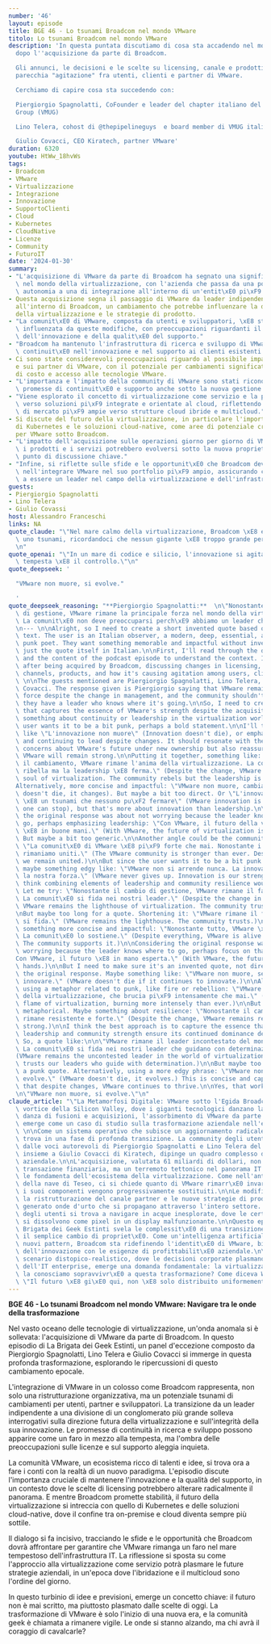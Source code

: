 ```yaml
---
number: '46'
layout: episode
title: BGE 46 - Lo tsunami Broadcom nel mondo VMware
titolo: Lo tsunami Broadcom nel mondo VMware
description: 'In questa puntata discutiamo di cosa sta accadendo nel mondo VMware
  dopo l''acquisizione da parte di Broadcom.

  Gli annunci, le decisioni e le scelte su licensing, canale e prodotti hanno creato
  parecchia "agitazione" fra utenti, clienti e partner di VMware.

  Cerchiamo di capire cosa sta succedendo con:

  Piergiorgio Spagnolatti, CoFounder e leader del chapter italiano del VMware User
  Group (VMUG)

  Lino Telera, cohost di @thepipelineguys  e board member di VMUG italia

  Giulio Covacci, CEO Kiratech, partner VMware'
duration: 6320
youtube: HtWw_18hvWs
tags:
- Broadcom
- VMware
- Virtualizzazione
- Integrazione
- Innovazione
- SupportoClienti
- Cloud
- Kubernetes
- CloudNative
- Licenze
- Community
- FuturoIT
date: '2024-01-30'
summary:
- "L'acquisizione di VMware da parte di Broadcom ha segnato una significativa trasformazione\
  \ nel mondo della virtualizzazione, con l'azienda che passa da una posizione di\
  \ autonomia a una di integrazione all'interno di un'entit\xE0 pi\xF9 grande."
- Questa acquisizione segna il passaggio di VMware da leader indipendente a divisione
  all'interno di Broadcom, un cambiamento che potrebbe influenzare la direzione futura
  della virtualizzazione e le strategie di prodotto.
- "La comunit\xE0 di VMware, composta da utenti e sviluppatori, \xE8 stata profondamente\
  \ influenzata da queste modifiche, con preoccupazioni riguardanti il mantenimento\
  \ dell'innovazione e della qualit\xE0 del supporto."
- "Broadcom ha mantenuto l'infrastruttura di ricerca e sviluppo di VMware, promettendo\
  \ continuit\xE0 nell'innovazione e nel supporto ai clienti esistenti."
- Ci sono state considerevoli preoccupazioni riguardo al possibile impatto sulle licenze
  e sui partner di VMware, con il potenziale per cambiamenti significativi in termini
  di costo e accesso alle tecnologie VMware.
- "L'importanza e l'impatto della community di VMware sono stati riconosciuti, con\
  \ promesse di continuit\xE0 e supporto anche sotto la nuova gestione di Broadcom."
- "Viene esplorato il concetto di virtualizzazione come servizio e la possibile evoluzione\
  \ verso soluzioni pi\xF9 integrate e orientate al cloud, riflettendo le tendenze\
  \ di mercato pi\xF9 ampie verso strutture cloud ibride e multicloud."
- Si discute del futuro della virtualizzazione, in particolare l'importanza crescente
  di Kubernetes e le soluzioni cloud-native, come aree di potenziale crescita e innovazione
  per VMware sotto Broadcom.
- "L'impatto dell'acquisizione sulle operazioni giorno per giorno di VMware e su come\
  \ i prodotti e i servizi potrebbero evolversi sotto la nuova propriet\xE0 \xE8 un\
  \ punto di discussione chiave."
- "Infine, si riflette sulle sfide e le opportunit\xE0 che Broadcom deve affrontare\
  \ nell'integrare VMware nel suo portfolio pi\xF9 ampio, assicurando che continuino\
  \ a essere un leader nel campo della virtualizzazione e dell'infrastruttura IT."
guests:
- Piergiorgio Spagnolatti
- Lino Telera
- Giulio Covassi
host: Alessandro Franceschi
links: NA
quote_claude: "\"Nel mare calmo della virtualizzazione, Broadcom \xE8 entrato come\
  \ uno tsunami, ricordandoci che nessun gigante \xE8 troppo grande per essere inghiottito.\"\
  \n"
quote_openai: "\"In un mare di codice e silicio, l'innovazione si agita, ma la vera\
  \ tempesta \xE8 il controllo.\"\n"
quote_deepseek: '

  "VMware non muore, si evolve."

  '
quote_deepseek_reasoning: "**Piergiorgio Spagnolatti:**  \n\"Nonostante il cambio\
  \ di gestione, VMware rimane la principale forza nel mondo della virtualizzazione.\
  \ La comunit\xE0 non deve preoccuparsi perch\xE9 abbiamo un leader che sa dove va.\"\
  \n--- \n\nAlright, so I need to create a short invented quote based on the provided\
  \ text. The user is an Italian observer, a modern, deep, essential, and slightly\
  \ punk poet. They want something memorable and impactful without inventing the author;\
  \ just the quote itself in Italian.\n\nFirst, I'll read through the description\
  \ and the content of the podcast episode to understand the context. It's about VMware\
  \ after being acquired by Broadcom, discussing changes in licensing, distribution\
  \ channels, products, and how it's causing agitation among users, clients, and partners.\
  \ \n\nThe guests mentioned are Piergiorgio Spagnolatti, Lino Telera, and Giulio\
  \ Covacci. The response given is Piergiorgio saying that VMware remains the main\
  \ force despite the change in management, and the community shouldn't worry because\
  \ they have a leader who knows where it's going.\n\nSo, I need to create a quote\
  \ that captures the essence of VMware's strength despite the acquisition. Maybe\
  \ something about continuity or leadership in the virtualization world. Since the\
  \ user wants it to be a bit punk, perhaps a bold statement.\n\nI'll think of phrases\
  \ like \"L'innovazione non muore\" (Innovation doesn't die), or emphasizing resilience\
  \ and continuing to lead despite changes. It should resonate with the community's\
  \ concerns about VMware's future under new ownership but also reassure them that\
  \ VMware will remain strong.\n\nPutting it together, something like: \"Nonostante\
  \ il cambiamento, VMware rimane l'anima della virtualizzazione. La comunit\xE0 si\
  \ ribella ma la leadership \xE8 ferma.\" (Despite the change, VMware remains the\
  \ soul of virtualization. The community rebels but the leadership is firm.)\n\n\
  Alternatively, more concise and impactful: \"VMware non muore, cambia\" (VMware\
  \ doesn't die, it changes). But maybe a bit too direct. Or \"L'innovazione VMware\
  \ \xE8 un tsunami che nessuno pu\xF2 fermare\" (VMware innovation is a tsunami no\
  \ one can stop), but that's more about innovation than leadership.\n\nConsidering\
  \ the original response was about not worrying because the leader knows where to\
  \ go, perhaps emphasizing leadership: \"Con VMware, il futuro della virtualizzazione\
  \ \xE8 in buone mani.\" (With VMware, the future of virtualization is in good hands.)\
  \ But maybe a bit too generic.\n\nAnother angle could be the community's strength:\
  \ \"La comunit\xE0 di VMware \xE8 pi\xF9 forte che mai. Nonostante i cambiamenti,\
  \ rimaniamo uniti.\" (The VMware community is stronger than ever. Despite changes,\
  \ we remain united.)\n\nBut since the user wants it to be a bit punk and memorable,\
  \ maybe something edgy like: \"VMware non si arrende nunca. La innovazione \xE8\
  \ la nostra forza.\" (VMware never gives up. Innovation is our strength.) \n\nI\
  \ think combining elements of leadership and community resilience would work well.\
  \ Let me try: \"Nonostante il cambio di gestione, VMware rimane il faro della virtualizzazione.\
  \ La comunit\xE0 si fida nei nostri leader.\" (Despite the change in management,\
  \ VMware remains the lighthouse of virtualization. The community trusts our leaders.)\n\
  \nBut maybe too long for a quote. Shortening it: \"VMware rimane il faro. La comunit\xE0\
  \ si fida.\" (VMware remains the lighthouse. The community trusts.)\n\nAlternatively,\
  \ something more concise and impactful: \"Nonostante tutto, VMware \xE8 vivo e vibrante.\
  \ La comunit\xE0 lo sostiene.\" (Despite everything, VMware is alive and vibrant.\
  \ The community supports it.)\n\nConsidering the original response was about not\
  \ worrying because the leader knows where to go, perhaps focus on that aspect: \"\
  Con VMware, il futuro \xE8 in mano esperta.\" (With VMware, the future is in expert\
  \ hands.)\n\nBut I need to make sure it's an invented quote, not directly referencing\
  \ the original response. Maybe something like: \"VMware non muore, se continua a\
  \ innovare.\" (VMware doesn't die if it continues to innovate.)\n\nAlternatively,\
  \ using a metaphor related to punk, like fire or rebellion: \"VMware \xE8 la fiamma\
  \ della virtualizzazione, che brucia pi\xF9 intensamente che mai.\" (VMware is the\
  \ flame of virtualization, burning more intensely than ever.)\n\nBut perhaps too\
  \ metaphorical. Maybe something about resilience: \"Nonostante il cambiamento, VMware\
  \ rimane resistente e forte.\" (Despite the change, VMware remains resilient and\
  \ strong.)\n\nI think the best approach is to capture the essence that VMware's\
  \ leadership and community strength ensure its continued dominance despite changes.\
  \ So, a quote like:\n\n\"VMware rimane il leader incontestato del mondo della virtualizzazione.\
  \ La comunit\xE0 si fida nei nostri leader che guidano con determinazione.\"\n\n\
  (VMware remains the uncontested leader in the world of virtualization. The community\
  \ trusts our leaders who guide with determination.)\n\nBut maybe too formal for\
  \ a punk quote. Alternatively, using a more edgy phrase: \"VMware non muore, si\
  \ evolve.\" (VMware doesn't die, it evolves.) This is concise and captures the idea\
  \ that despite changes, VMware continues to thrive.\n\nYes, that works well.\n</think>\n\
  \n\"VMware non muore, si evolve.\"\n"
claude_article: "\"La Metamorfosi Digitale: VMware sotto l'Egida Broadcom\"\n\nNel\
  \ vortice della Silicon Valley, dove i giganti tecnologici danzano la loro eterna\
  \ danza di fusioni e acquisizioni, l'assorbimento di VMware da parte di Broadcom\
  \ emerge come un caso di studio sulla trasformazione aziendale nell'era digitale.\
  \ \n\nCome un sistema operativo che subisce un aggiornamento radicale, VMware si\
  \ trova in una fase di profonda transizione. La community degli utenti, rappresentata\
  \ dalle voci autorevoli di Piergiorgio Spagnolatti e Lino Telera del VMUG Italia,\
  \ insieme a Giulio Covacci di Kiratech, dipinge un quadro complesso di questa metamorfosi\
  \ aziendale.\n\nL'acquisizione, valutata 61 miliardi di dollari, non \xE8 solo una\
  \ transazione finanziaria, ma un terremoto tettonico nel panorama IT che ha scosso\
  \ le fondamenta dell'ecosistema della virtualizzazione. Come nell'antica allegoria\
  \ della nave di Teseo, ci si chiede quanto di VMware rimarr\xE0 invariato mentre\
  \ i suoi componenti vengono progressivamente sostituiti.\n\nLe modifiche al licensing,\
  \ la ristrutturazione del canale partner e le nuove strategie di prodotto hanno\
  \ generato onde d'urto che si propagano attraverso l'intero settore. La comunit\xE0\
  \ degli utenti si trova a navigare in acque inesplorate, dove le certezze del passato\
  \ si dissolvono come pixel in un display malfunzionante.\n\nQuesto episodio della\
  \ Brigata dei Geek Estinti svela le complessit\xE0 di una transizione che va oltre\
  \ il semplice cambio di propriet\xE0. Come un'intelligenza artificiale che acquisisce\
  \ nuovi pattern, Broadcom sta ridefinendo l'identit\xE0 di VMware, bilanciando l'eredit\xE0\
  \ dell'innovazione con le esigenze di profittabilit\xE0 aziendale.\n\nIn questo\
  \ scenario distopico-realistico, dove le decisioni corporate plasmano il futuro\
  \ dell'IT enterprise, emerge una domanda fondamentale: la virtualizzazione come\
  \ la conosciamo sopravvivr\xE0 a questa trasformazione? Come diceva William Gibson,\
  \ \"Il futuro \xE8 gi\xE0 qui, non \xE8 solo distribuito uniformemente.\"\n"
---
```

**BGE 46 - Lo tsunami Broadcom nel mondo VMware: Navigare tra le onde della trasformazione**

Nel vasto oceano delle tecnologie di virtualizzazione, un'onda anomala si è sollevata: l'acquisizione di VMware da parte di Broadcom. In questo episodio di La Brigata dei Geek Estinti, un panel d'eccezione composto da Piergiorgio Spagnolatti, Lino Telera e Giulio Covacci si immerge in questa profonda trasformazione, esplorando le ripercussioni di questo cambiamento epocale. 

L'integrazione di VMware in un colosso come Broadcom rappresenta, non solo una ristrutturazione organizzativa, ma un potenziale tsunami di cambiamenti per utenti, partner e sviluppatori. La transizione da un leader indipendente a una divisione di un conglomerato più grande solleva interrogativi sulla direzione futura della virtualizzazione e sull'integrità della sua innovazione. Le promesse di continuità in ricerca e sviluppo possono apparire come un faro in mezzo alla tempesta, ma l'ombra delle preoccupazioni sulle licenze e sul supporto aleggia inquieta.

La comunità VMware, un ecosistema ricco di talenti e idee, si trova ora a fare i conti con la realtà di un nuovo paradigma. L'episodio discute l'importanza cruciale di mantenere l'innovazione e la qualità del supporto, in un contesto dove le scelte di licensing potrebbero alterare radicalmente il panorama. E mentre Broadcom promette stabilità, il futuro della virtualizzazione si intreccia con quello di Kubernetes e delle soluzioni cloud-native, dove il confine tra on-premise e cloud diventa sempre più sottile.

Il dialogo si fa incisivo, tracciando le sfide e le opportunità che Broadcom dovrà affrontare per garantire che VMware rimanga un faro nel mare tempestoso dell'infrastruttura IT. La riflessione si sposta su come l'approccio alla virtualizzazione come servizio potrà plasmare le future strategie aziendali, in un'epoca dove l'ibridazione e il multicloud sono l'ordine del giorno.

In questo turbinio di idee e previsioni, emerge un concetto chiave: il futuro non è mai scritto, ma piuttosto plasmato dalle scelte di oggi. La trasformazione di VMware è solo l'inizio di una nuova era, e la comunità geek è chiamata a rimanere vigile. Le onde si stanno alzando, ma chi avrà il coraggio di cavalcarle?
